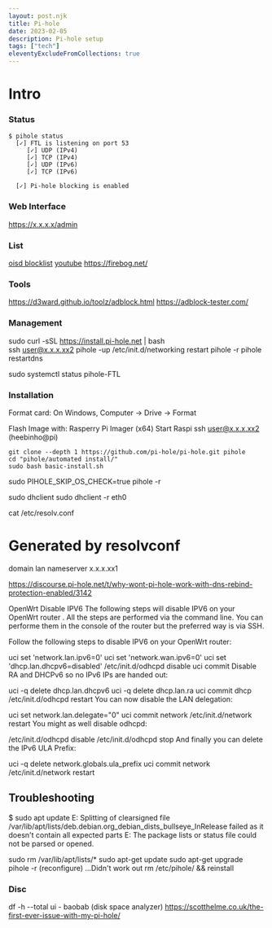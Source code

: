 ```yaml
---
layout: post.njk
title: Pi-hole
date: 2023-02-05
description: Pi-hole setup
tags: ["tech"]
eleventyExcludeFromCollections: true
---  
```

# Intro   





### Status

```
$ pihole status
  [✓] FTL is listening on port 53
     [✓] UDP (IPv4)
     [✓] TCP (IPv4)
     [✓] UDP (IPv6)
     [✓] TCP (IPv6)

  [✓] Pi-hole blocking is enabled

```


### Web Interface
https://x.x.x.x/admin


### List
[oisd blocklist](https://oisd.nl/)
[youtube](https://raw.githubusercontent.com/kboghdady/youTube_ads_4_pi-hole/master/youtubelist.txt)
https://firebog.net/

### Tools
https://d3ward.github.io/toolz/adblock.html
https://adblock-tester.com/


### Management
sudo curl -sSL https://install.pi-hole.net | bash  
ssh user@x.x.x.xx2
pihole -up
/etc/init.d/networking restart
pihole -r
pihole restartdns

sudo systemctl status pihole-FTL


### Installation
Format card: On Windows, Computer -> Drive -> Format

Flash Image with: Rasperry Pi Imager (x64)
Start Raspi
ssh user@x.x.x.xx2 (heebinho@pi)

```
git clone --depth 1 https://github.com/pi-hole/pi-hole.git pihole
cd "pihole/automated install/"
sudo bash basic-install.sh

```


sudo PIHOLE_SKIP_OS_CHECK=true pihole -r

sudo dhclient
sudo dhclient -r eth0

cat /etc/resolv.conf
# Generated by resolvconf
domain lan
nameserver x.x.x.xx1



https://discourse.pi-hole.net/t/why-wont-pi-hole-work-with-dns-rebind-protection-enabled/3142


OpenWrt Disable IPV6
The following steps will disable IPV6 on your OpenWrt router . All the steps are performed via the command line. You can performe them in the console of the router but the preferred way is via SSH.

Follow the following steps to disable IPV6 on your OpenWrt router:


uci set 'network.lan.ipv6=0'
uci set 'network.wan.ipv6=0'
uci set 'dhcp.lan.dhcpv6=disabled'
/etc/init.d/odhcpd disable
uci commit
Disable RA and DHCPv6 so no IPv6 IPs are handed out:


uci -q delete dhcp.lan.dhcpv6
uci -q delete dhcp.lan.ra
uci commit dhcp
/etc/init.d/odhcpd restart
You can now disable the LAN delegation:


uci set network.lan.delegate="0"
uci commit network
/etc/init.d/network restart
You might as well disable odhcpd:


/etc/init.d/odhcpd disable
/etc/init.d/odhcpd stop
And finally you can delete the IPv6 ULA Prefix:


uci -q delete network.globals.ula_prefix
uci commit network
/etc/init.d/network restart




## Troubleshooting

$ sudo apt update
E: Splitting of clearsigned file /var/lib/apt/lists/deb.debian.org_debian_dists_bullseye_InRelease failed as it doesn't contain all expected parts
E: The package lists or status file could not be parsed or opened.

sudo rm /var/lib/apt/lists/*
sudo apt-get update
sudo apt-get upgrade
pihole -r (reconfigure)
...Didn't work out
rm /etc/pihole/ && reinstall

### Disc 
df -h --total
ui - baobab (disk space analyzer)
https://scotthelme.co.uk/the-first-ever-issue-with-my-pi-hole/



